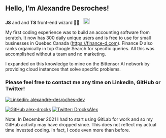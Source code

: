 ## Hello, I’m Alexandre Desroches!

**JS** and and **TS** front-end wizard 🧙😁 &nbsp;&nbsp;<img src="https://upload.wikimedia.org/wikipedia/commons/6/6a/JavaScript-logo.png" alt="Javascript Logo" width="20" height="20"/>


My first coding experience was to build an accounting software from scratch. 
It now has 300 daily unique users and is free to use for small businesses in Quebec Canada (https://finance-d.com).
Finance D also ranks organically in top Google Search for specific queries.
All this was accomplished without a team and no marketing.

I expanded on this knowledge to mine on the Bittensor AI network by providing cloud instances that solve specific problems.


### Please feel free to contact me any time on **LinkedIn**, **GitHub** or **Twitter**!

[![Linkedin: alexandre-desroches-dev](https://img.shields.io/badge/LinkedIn-Alexandre%20Desroches-blue?style=flat-square&logo=Linkedin&logoColor=white&link=https://www.linkedin.com/in/alexandre-desroches-dev/)](https://www.linkedin.com/in/alexandre-desroches-dev/)

[![GitHub alex-drocks](https://img.shields.io/github/followers/alex-drocks?label=follow&style=social)](https://github.com/alex-drocks)
[![Twitter: DrocksAlex](https://img.shields.io/twitter/follow/DrocksAlex?style=social)](https://twitter.com/DrocksAlex2)


Note: In December 2021 I had to start using GitLab for work and so my GitHub activity may have dropped since. This does not reflect my actual time invested coding. In fact, I code even more than before.
